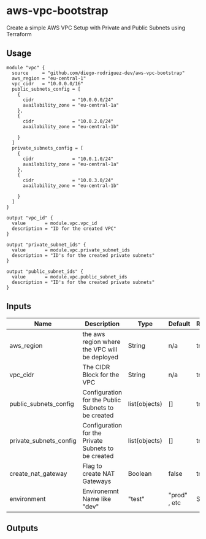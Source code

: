 # aws-vpc-bootstrap

Create a simple AWS VPC Setup with Private and Public Subnets using Terraform

## Usage 

```hcl
module "vpc" {
  source     = "github.com/diego-rodriguez-dev/aws-vpc-bootstrap"
  aws_region = "eu-central-1"
  vpc_cidr   = "10.0.0.0/16"
  public_subnets_config = [
    {
      cidr              = "10.0.0.0/24"
      availability_zone = "eu-central-1a"
    },
    {
      cidr              = "10.0.2.0/24"
      availability_zone = "eu-central-1b"

    }
  ]
  private_subnets_config = [
    {
      cidr              = "10.0.1.0/24"
      availability_zone = "eu-central-1a"
    },
    {
      cidr              = "10.0.3.0/24"
      availability_zone = "eu-central-1b"

    }
  ]
}

output "vpc_id" {
  value       = module.vpc.vpc_id
  description = "ID for the created VPC"
}

output "private_subnet_ids" {
  value       = module.vpc.private_subnet_ids
  description = "ID's for the created private subnets"
}

output "public_subnet_ids" {
  value       = module.vpc.public_subnet_ids
  description = "ID's for the created private subnets"
}

````
## Inputs
| Name | Description | Type | Default | Required |
| ---  | ---         | ---  | ----    | ------   |
| aws_region | the aws region where the VPC will be deployed         | String  | n/a    | true   |
| vpc_cidr  | The CIDR Block for the VPC | String  | n/a   | true  |
| public_subnets_config | Configuration for the Public Subnets to be created | list(objects)  | []    | true   |
| private_subnets_config  | Configuration for the Private Subnets to be created |list(objects)  | []    | true  |
| create_nat_gateway |  Flag to create NAT Gateways | Boolean  | false    | true   |
| environment  | Environemnt Name like "dev" | "test" | "prod" , etc | String  | "test"    | false  |


## Outputs
